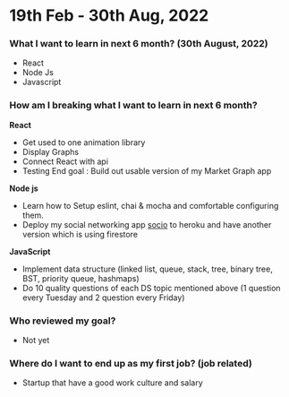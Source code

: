 # 19th Feb - 30th Aug, 2022

### What I want to learn in next 6 month? (30th August, 2022)
- React
- Node Js
- Javascript


### How am I breaking what I want to learn in next 6 month?

**React**

- Get used to one animation library
- Display Graphs 
- Connect React with api
- Testing
End goal : Build out usable version of my Market Graph app


**Node js**

- Learn how to Setup eslint, chai & mocha and comfortable configuring them.
- Deploy my social networking app [socio](https://github.com/pallabez/Socio) to heroku and have another version which is using firestore


**JavaScript**

- Implement data structure (linked list, queue, stack, tree, binary tree, BST, priority queue, hashmaps)
- Do 10 quality questions of each DS topic mentioned above (1 question every Tuesday and 2 question every Friday) 

### Who reviewed my goal?
- Not yet


### Where do I want to end up as my first job? (job related)
- Startup that have a good work culture and salary
